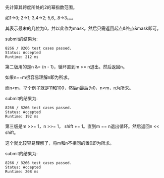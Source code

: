 先计算其跨度所处的2的幂指数范围。

如1->0; 2->1; 3,4->2; 5,6,..8->3。。。

其表示最末的几位为0，并以此作为mask。然后只需返回起点&终点&mask即可。

submit的结果为:
```
8266 / 8266 test cases passed.
Status: Accepted
Runtime: 212 ms
```

第二版用的是n &= (n - 1)，循环直到m >= n退出。然后返回n。

如果n==m很容易理解n即为所求。

而n<m，举个例子就是11和100，然后n最后为0，n<m，n为所求。

submit的结果为:
```
8266 / 8266 test cases passed.
Status: Accepted
Runtime: 192 ms
```

第三版是m >>= 1，n >>= 1， shift += 1。直到m == n退出循环。然后返回n << shift。

这个就比较容易理解了，将m和n不相同的置0即为所求。

submit的结果为:
```
8266 / 8266 test cases passed.
Status: Accepted
Runtime: 208 ms
```
